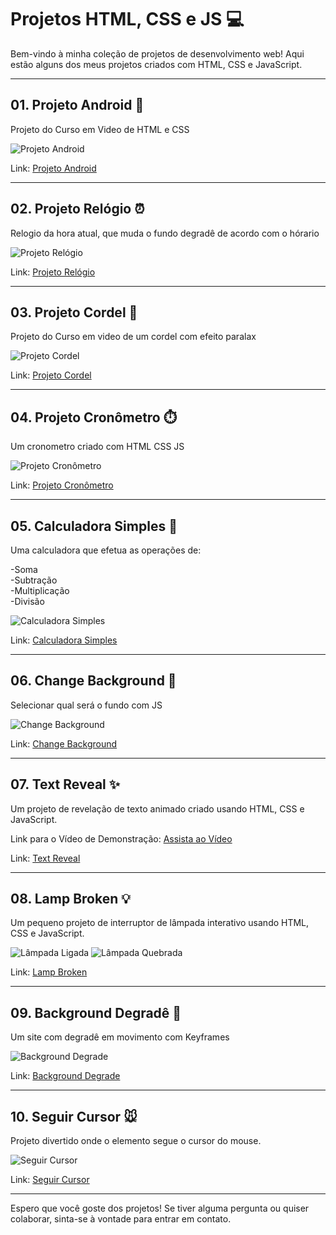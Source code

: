 # Projetos HTML, CSS e JS :computer:

Bem-vindo à minha coleção de projetos de desenvolvimento web! Aqui estão alguns dos meus projetos criados com HTML, CSS e JavaScript.

<hr>

## 01. Projeto Android :iphone:

Projeto do Curso em Video de HTML e CSS


![Projeto Android](01-Projeto-Android/Preview-Projeto-Android.JPG)

Link: [Projeto Android](https://codeclayton.github.io/Projetos-HTML-CSS-JS/01-Projeto-Android/#)

---

## 02. Projeto Relógio ⏰

Relogio da hora atual, que muda o fundo degradê de acordo com o hórario


![Projeto Relógio](02-Projeto-Relogio/Preview-Projeto-Relogio.JPG)

Link: [Projeto Relógio](https://codeclayton.github.io/Projetos-HTML-CSS-JS/02-Projeto-Relogio/)

---

## 03. Projeto Cordel :scroll:

Projeto do Curso em video de um cordel com efeito paralax


![Projeto Cordel](03-projeto-cordel/Preview-projeto-cordel.JPG)

Link: [Projeto Cordel](https://codeclayton.github.io/Projetos-HTML-CSS-JS/03-projeto-cordel/)

---

## 04. Projeto Cronômetro ⏱️

Um cronometro criado com HTML CSS JS 


![Projeto Cronômetro](04-projeto-cronometro/Preview-Projeto-Cronometro.JPG)

Link: [Projeto Cronômetro](https://codeclayton.github.io/Projetos-HTML-CSS-JS/04-projeto-cronometro/)

---

## 05. Calculadora Simples 🧮

Uma calculadora que efetua as operações de:

-Soma <br>
-Subtração <br>
-Multiplicação <br>
-Divisão <br>


![Calculadora Simples](05-Calculadora-Simples/Preview-Calculadora-Simples.JPG)

Link: [Calculadora Simples](https://codeclayton.github.io/Projetos-HTML-CSS-JS/05-Calculadora-Simples/)

---

## 06. Change Background 🌈

Selecionar qual será o fundo com JS


![Change Background](06-Change-Background/Preview-Change-Background.JPG)

Link: [Change Background](https://codeclayton.github.io/Projetos-HTML-CSS-JS/06-Change-Background/)

---

## 07. Text Reveal ✨

Um projeto de revelação de texto animado criado usando HTML, CSS e JavaScript.

Link para o Vídeo de Demonstração:
[Assista ao Vídeo](https://youtu.be/Dr6aCVIemGg?si=lDKlsEMYbB9SnioZ)

Link: [Text Reveal](https://codeclayton.github.io/Projetos-HTML-CSS-JS/07-Text-Reveal/)

---

## 08. Lamp Broken 💡

Um pequeno projeto de interruptor de lâmpada interativo usando HTML, CSS e JavaScript.


![Lâmpada Ligada](08-Lamp-Broken/Preview-Lamp-Broken.JPG)
![Lâmpada Quebrada](08-Lamp-Broken/Preview-Lamp-Broken2.JPG)

Link: [Lamp Broken](https://codeclayton.github.io/Projetos-HTML-CSS-JS/08-Lamp-Broken/)

---

## 09. Background Degradê 🌅

Um site com degradê em movimento com Keyframes


![Background Degrade](09-Background-Degrade/Preview-Back-Degrade.JPG)

Link: [Background Degrade](https://codeclayton.github.io/Projetos-HTML-CSS-JS/09-Background-Degrade/)

---

## 10. Seguir Cursor 🐭

Projeto divertido onde o elemento segue o cursor do mouse.


![Seguir Cursor](10-Seguir-Cursor/Preview-Seguir-Cusor.png)

Link: [Seguir Cursor](https://codeclayton.github.io/Projetos-HTML-CSS-JS/10-Seguir-Cursor/)

<hr>

Espero que você goste dos projetos! Se tiver alguma pergunta ou quiser colaborar, sinta-se à vontade para entrar em contato.
